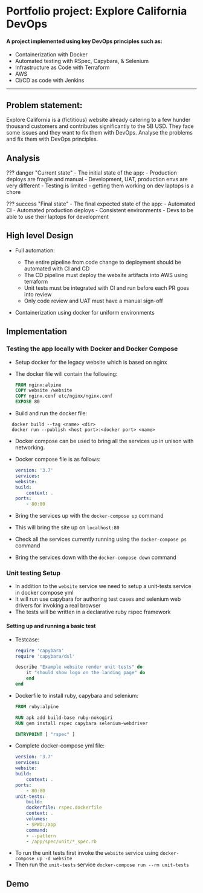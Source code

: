 # Portfolio project: Explore California DevOps

#### A project implemented using key DevOps principles such as:
- Containerization with Docker
- Automated testing with RSpec, Capybara, & Selenium
- Infrastructure as Code with Terraform
- AWS
- CI/CD as code with Jenkins

---

## Problem statement:

Explore California is a (fictitious) website already catering to a few hunder thousand customers and contributes significantly to the 5B USD.
They face some issues and they want to fix them with DevOps. Analyse the problems and fix them with DevOps principles.

## Analysis

??? danger "Current state"
    - The initial state of the app:
        - Production deploys are fragile and manual
        - Development, UAT, production envs are very different
        - Testing is limited
        - getting them working on dev laptops is a chore

??? success "Final state"
    - The final expected state of the app:
        - Automated CI
        - Automated production deploys
        - Consistent environments
        - Devs to be able to use their laptops for development

## High level Design

- Full automation:
    - The entire pipeline from code change to deployment should be automated with CI and CD
    - The CD pipeline must deploy the website artifacts into AWS using terraform
    - Unit tests must be integrated with CI and run before each PR goes into review
    - Only code review and UAT must have a manual sign-off

- Containerization using docker for uniform environments

## Implementation

### Testing the app locally with Docker and Docker Compose

- Setup docker for the legacy website which is based on nginx
- The docker file will contain the following:
    
    ``` dockerfile
    FROM nginx:alpine
    COPY website /website
    COPY nginx.conf etc/nginx/nginx.conf
    EXPOSE 80
    ```
- Build and run the docker file:
 ```
   docker build --tag <name> <dir>
   docker run --publish <host port>:<docker port> <name>
 ```
- Docker compose can be used to bring all the services up in unison with networking.
- Docker compose file is as follows:
    ``` yml
    version: '3.7'
    services:
    website:
    build:
        context: .
    ports:
        - 80:80

    ```

- Bring the services up with the `docker-compose up` command
- This will bring the site up on `localhost:80`
- Check all the services currently running using the `docker-compose ps` command
- Bring the services down with the `docker-compose down` command

### Unit testing Setup

- In addition to the `website` service we need to setup a unit-tests service in docker compose yml
- It will run use capybara for authoring test cases and selenium web drivers for invoking a real browser
- The tests will be written in a declarative ruby rspec framework

#### Setting up and running a basic test
- Testcase:
    ``` rb
    require 'capybara'
    require 'capybara/dsl'

    describe "Example website render unit tests" do
        it "should show logo on the landing page" do
        end
    end
    ```
- Dockerfile to install ruby, capybara and selenium:
    ``` dockerfile
    FROM ruby:alpine

    RUN apk add build-base ruby-nokogiri
    RUN gem install rspec capybara selenium-webdriver

    ENTRYPOINT [ "rspec" ]
    ```
- Complete docker-compose yml file:
    ``` yml
    version: '3.7'
    services:
    website:
    build:
        context: .
    ports:
        - 80:80
    unit-tests:
        build:
        dockerfile: rspec.dockerfile
        context: .
        volumes:
        - $PWD:/app
        command:
        - --pattern
        - /app/spec/unit/*_spec.rb
    ```
- To run the unit tests first invoke the `website` service using `docker-compose up -d website`
- Then run the `unit-tests` service `docker-compose run --rm unit-tests`




## Demo
